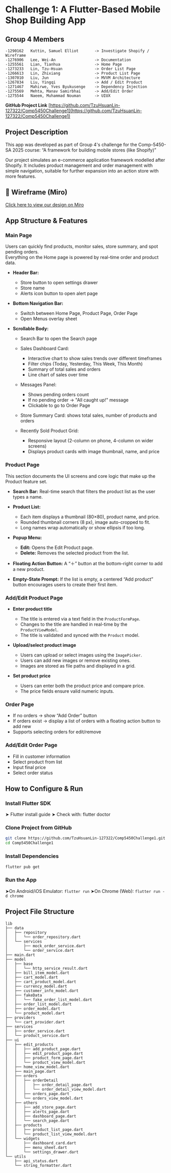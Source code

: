 # Challenge 1: A Flutter-Based Mobile Shop Building App

## Group 4 Members
```
-1290162   Kuttin, Samuel Elliot       -> Investigate Shopify / Wireframe  
-1276906   Lee, Wei-An                 -> Documentation  
-1255561   Lian, Tianhua               -> Home Page  
-1273233   Lin, Tzu-Hsuan              -> Order List Page  
-1266613   Lin, Zhixiang               -> Product List Page  
-1307010   Liu, Jun                    -> MVVM Architecture  
-1267834   Liu, Yingqi                 -> Add / Edit Product  
-1271467   Mahirwe, Yves Byukusenge    -> Dependency Injection  
-1275569   Mehta, Manav Samirbhai      -> Add/Edit Order  
-1275544   Naeem, Muhammad Nouman      -> UIUX  
```

**GitHub Project Link** 
[https://github.com/TzuHsuanLin-127322/Comp5450Challenge1](https://github.com/TzuHsuanLin-127322/Comp5450Challenge1)


## Project Description
This app was developed as part of Group 4's challenge for the Comp-5450-SA 2025 course: “A framework for building mobile stores (like Shopify)”

Our project simulates an e-commerce application framework modelled after Shopify. It includes product management and order management with simple navigation, suitable for further expansion into an action store with more features.

## 🔗 Wireframe (Miro)
[Click here to view our design on Miro](https://miro.com/app/board/uXjVI4bQr3Y=/?share_link_id=476837536289)






## App Structure & Features
### Main Page
Users can quickly find products, monitor sales, store summary, and spot pending orders.  
Everything on the Home page is powered by real-time order and product data.

- **Header Bar:**
  - Store button to open settings drawer
  - Store name
  - Alerts icon button to open alert page

- **Bottom Navigation Bar:**
  - Switch between Home Page, Product Page, Order Page
  - Open Menus overlay sheet

- **Scrollable Body:**
  - Search Bar to open the Search page
  - Sales Dashboard Card:
    - Interactive chart to show sales trends over different timeframes
    - Filter chips (Today, Yesterday, This Week, This Month)
    - Summary of total sales and orders
    - Line chart of sales over time

  - Messages Panel:
    - Shows pending orders count
    - If no pending order → "All caught up!" message
    - Clickable to go to Order Page

  - Store Summary Card: shows total sales, number of products and orders

  - Recently Sold Product Grid:
    - Responsive layout (2-column on phone, 4-column on wider screens)
    - Displays product cards with image thumbnail, name, and price
### Product Page
This section documents the UI screens and core logic that make up the Product feature set.

- **Search Bar:** Real-time search that filters the product list as the user types a name.

- **Product List:**
  - Each item displays a thumbnail (80×80), product name, and price.
  - Rounded thumbnail corners (8 px), image auto-cropped to fit.
  - Long names wrap automatically or show ellipsis if too long.

- **Popup Menu:**
  - **Edit:** Opens the Edit Product page.
  - **Delete:** Removes the selected product from the list.

- **Floating Action Button:** A “＋” button at the bottom-right corner to add a new product.

- **Empty-State Prompt:** If the list is empty, a centered “Add product” button encourages users to create their first item.
### Add/Edit Product Page
- **Enter product title**
  - The title is entered via a text field in the `ProductFormPage`.
  - Changes to the title are handled in real-time by the `ProductViewModel`.
  - The title is validated and synced with the `Product` model.

- **Upload/select product image**
  - Users can upload or select images using the `ImagePicker`.
  - Users can add new images or remove existing ones.
  - Images are stored as file paths and displayed in a grid.

- **Set product price**
  - Users can enter both the product price and compare price.
  - The price fields ensure valid numeric inputs.
### Order Page
- If no orders → show “Add Order” button  
- If orders exist → display a list of orders with a floating action button to add new  
- Supports selecting orders for edit/remove  
### Add/Edit Order Page
- Fill in customer information  
- Select product from list  
- Input final price  
- Select order status  


## How to Configure & Run
### Install Flutter SDK
➤ Flutter install guide
➤ Check with: flutter doctor

### Clone Project from GitHub 
```bash
git clone https://github.com/TzuHsuanLin-127322/Comp5450Challenge1.git
cd Comp5450Challenge1
```

### Install Dependencies 
```bash
flutter pub get
```

### Run the App 
➤On Android/iOS Emulator: `flutter run`
➤On Chrome (Web): `flutter run -d chrome`

## Project File Structure 
```plaintext
lib
├── data
│   ├── repository
│   │   └── order_repository.dart
│   └── services
│   	├── mock_order_service.dart
│   	└── order_service.dart
├── main.dart
├── model
│   ├── base
│   │   └── http_service_result.dart
│   ├── bill_item_model.dart
│   ├── cart_model.dart
│   ├── cart_product_model.dart
│   ├── currency_model.dart
│   ├── customer_info_model.dart
│   ├── fakeData
│   │   └── fake_order_list_model.dart
│   ├── order_list_model.dart
│   ├── order_model.dart
│   └── product_model.dart
├── providers
│   └── cart_provider.dart
├── services
│   ├── order_service.dart
│   └── product_service.dart
├── ui
│   ├── edit_products
│   │   ├── add_product_page.dart
│   │   ├── edit_product_page.dart
│   │   ├── product_form_page.dart
│   │   └── product_view_model.dart
│   ├── home_view_model.dart
│   ├── main_page.dart
│   ├── orders
│   │   ├── orderDetail
│   │   │   ├── order_detail_page.dart
│   │   │   └── order_detail_view_model.dart
│   │   ├── orders_page.dart
│   │   └── orders_view_model.dart
│   ├── others
│   │   ├── add_store_page.dart
│   │   ├── alerts_page.dart
│   │   ├── dashboard_page.dart
│   │   └── search_page.dart
│   ├── products
│   │   ├── product_list_page.dart
│   │   └── product_list_view_model.dart
│   └── widgets
│   	├── dashboard_card.dart
│   	├── menu_sheet.dart
│   	└── settings_drawer.dart
└── utils
	├── api_status.dart
	└── string_formatter.dart
```
